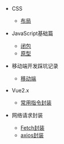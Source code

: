 <!--
 * @Author: lcz
 * @Date: 2021-03-11 15:09:19
 * @LastEditTime: 2021-03-11 17:13:45
 * @LastEditors: Please set LastEditors
 * @Description: In User Settings Edit
 * @FilePath: \lczdocs\_sidebar.md
-->
- CSS
  - [布局](layout.md)
  
- JavaScript基础篇
  - [闭包](closure.md)
  - [原型](prototype.md)

- 移动端开发踩坑记录
  - [移动端](mobile.md)

- Vue2.x
  - [常用指令封装](directive.md)

- 网络请求封装
  - [Fetch封装](fetch.md)
  - [axios封装](axios.md)

